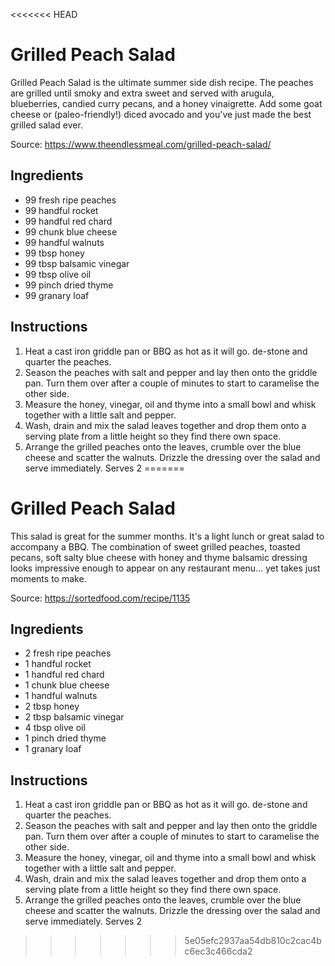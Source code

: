 <<<<<<< HEAD
# Grilled Peach Salad

Grilled Peach Salad is the ultimate summer side dish recipe. The peaches are grilled until smoky and extra sweet and served with arugula, blueberries, candied curry pecans, and a honey vinaigrette. Add some goat cheese or (paleo-friendly!) diced avocado and you've just made the best grilled salad ever.

Source: https://www.theendlessmeal.com/grilled-peach-salad/

## Ingredients

- 99 fresh ripe peaches
- 99 handful rocket
- 99 handful red chard
- 99 chunk blue cheese
- 99 handful walnuts
- 99 tbsp honey
- 99 tbsp balsamic vinegar
- 99 tbsp olive oil
- 99 pinch dried thyme
- 99 granary loaf

## Instructions

1. Heat a cast iron griddle pan or BBQ as hot as it will go. de-stone and quarter the peaches.
2. Season the peaches with salt and pepper and lay then onto the griddle pan. Turn them over after a couple of minutes to start to caramelise the other side.
3. Measure the honey, vinegar, oil and thyme into a small bowl and whisk together with a little salt and pepper.
4. Wash, drain and mix the salad leaves together and drop them onto a serving plate from a little height so they find there own space.
5. Arrange the grilled peaches onto the leaves, crumble over the blue cheese and scatter the walnuts. Drizzle the dressing over the salad and serve immediately. Serves 2
=======
# Grilled Peach Salad

This salad is great for the summer months. It's a light lunch or great salad to accompany a BBQ. The combination of sweet grilled peaches, toasted pecans, soft salty blue cheese with honey and thyme balsamic dressing looks impressive enough to appear on any restaurant menu... yet takes just moments to make.

Source: https://sortedfood.com/recipe/1135

## Ingredients

- 2 fresh ripe peaches
- 1 handful rocket
- 1 handful red chard
- 1 chunk blue cheese
- 1 handful walnuts
- 2 tbsp honey
- 2 tbsp balsamic vinegar
- 4 tbsp olive oil
- 1 pinch dried thyme
- 1 granary loaf

## Instructions

1. Heat a cast iron griddle pan or BBQ as hot as it will go. de-stone and quarter the peaches.
2. Season the peaches with salt and pepper and lay then onto the griddle pan. Turn them over after a couple of minutes to start to caramelise the other side.
3. Measure the honey, vinegar, oil and thyme into a small bowl and whisk together with a little salt and pepper.
4. Wash, drain and mix the salad leaves together and drop them onto a serving plate from a little height so they find there own space.
5. Arrange the grilled peaches onto the leaves, crumble over the blue cheese and scatter the walnuts. Drizzle the dressing over the salad and serve immediately. Serves 2
>>>>>>> 5e05efc2937aa54db810c2cac4bc6ec3c466cda2
